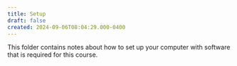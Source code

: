 ```yaml
---
title: Setup
draft: false
created: 2024-09-06T08:04:29.000-0400
---
```

This folder contains notes about how to set up your computer with software that is required for this course.